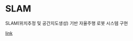 # SLAM
SLAM(위치추정 및 공간지도생성) 기반 자율주행 로봇 시스템 구현

[link](https://www.notion.so/SLAM-1ee37748e6e780bb9662dc6e9c799230)